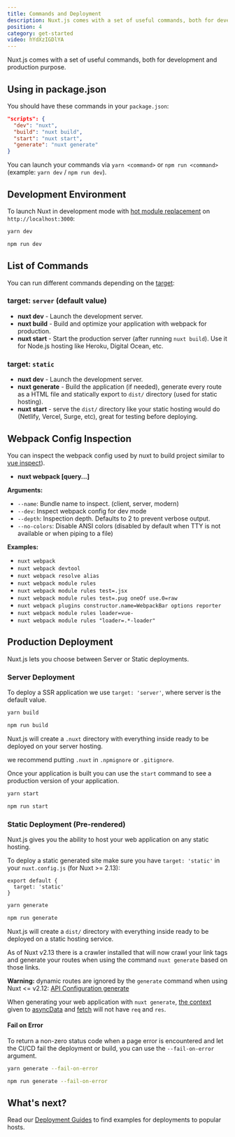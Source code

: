 ```yaml
---
title: Commands and Deployment
description: Nuxt.js comes with a set of useful commands, both for development and production purpose.
position: 4
category: get-started
video: hYdXzIGDlYA
---
```


<YouTubeLite :video="video" :title="title" ></YouTubeLite>

Nuxt.js comes with a set of useful commands, both for development and production purpose.

## Using in package.json

You should have these commands in your `package.json`:

```json
"scripts": {
  "dev": "nuxt",
  "build": "nuxt build",
  "start": "nuxt start",
  "generate": "nuxt generate"
}
```

You can launch your commands via `yarn <command>` or `npm run <command>` (example: `yarn dev` / `npm run dev`).

## Development Environment

To launch Nuxt in development mode with [hot module replacement](https://webpack.js.org/concepts/hot-module-replacement/) on `http://localhost:3000`:

<code-group>

  <code-block label="Yarn" active>

```bash
yarn dev
```

  </code-block>

  <code-block label="npm">

```bash
npm run dev
```

  </code-block>
</code-group>

## List of Commands

You can run different commands depending on the [target](/docs/2.x/features/deployment-targets):

### target: `server` (default value)

- **nuxt dev** - Launch the development server.
- **nuxt build** - Build and optimize your application with webpack for production.
- **nuxt start** - Start the production server (after running `nuxt build`). Use it for Node.js hosting like Heroku, Digital Ocean, etc.

### target: `static`

- **nuxt dev** - Launch the development server.
- **nuxt generate** - Build the application (if needed), generate every route as a HTML file and statically export to `dist/` directory (used for static hosting).
- **nuxt start** - serve the `dist/` directory like your static hosting would do (Netlify, Vercel, Surge, etc), great for testing before deploying.

## Webpack Config Inspection

You can inspect the webpack config used by nuxt to build project similar to [vue inspect](https://cli.vuejs.org/guide/webpack.html#inspecting-the-project-s-webpack-config)).

- **nuxt webpack [query...]**

**Arguments:**

- `--name`: Bundle name to inspect. (client, server, modern)
- `--dev`: Inspect webpack config for dev mode
- `--depth`: Inspection depth. Defaults to 2 to prevent verbose output.
- `--no-colors`: Disable ANSI colors (disabled by default when TTY is not available or when piping to a file)

**Examples:**

- `nuxt webpack`
- `nuxt webpack devtool`
- `nuxt webpack resolve alias`
- `nuxt webpack module rules`
- `nuxt webpack module rules test=.jsx`
- `nuxt webpack module rules test=.pug oneOf use.0=raw`
- `nuxt webpack plugins constructor.name=WebpackBar options reporter`
- `nuxt webpack module rules loader=vue-`
- `nuxt webpack module rules "loader=.*-loader"`

## Production Deployment

Nuxt.js lets you choose between Server or Static deployments.

### Server Deployment

To deploy a SSR application we use `target: 'server'`, where server is the default value.

<code-group>
  <code-block label="Yarn" active>

```bash
yarn build
```

  </code-block>
  <code-block label="npm">

```bash
npm run build
```

  </code-block>
</code-group>

Nuxt.js will create a `.nuxt` directory with everything inside ready to be deployed on your server hosting.

<base-alert type="info">

we recommend putting `.nuxt` in `.npmignore` or `.gitignore`.

</base-alert>

Once your application is built you can use the `start` command to see a production version of your application.

<code-group>
  <code-block label="Yarn" active>

```bash
yarn start
```

  </code-block>
  <code-block label="npm">

```bash
npm run start
```

  </code-block>
</code-group>

### Static Deployment (Pre-rendered)

Nuxt.js gives you the ability to host your web application on any static hosting.

To deploy a static generated site make sure you have `target: 'static'` in your `nuxt.config.js` (for Nuxt >= 2.13):

```js{}[nuxt.config.js]
export default {
  target: 'static'
}
```

<code-group>
  <code-block label="Yarn" active>

```bash
yarn generate
```

  </code-block>
  <code-block label="npm">

```bash
npm run generate
```

  </code-block>
</code-group>

Nuxt.js will create a `dist/` directory with everything inside ready to be deployed on a static hosting service.

As of Nuxt v2.13 there is a crawler installed that will now crawl your link tags and generate your routes when using the command `nuxt generate` based on those links.

<base-alert>

**Warning:** dynamic routes are ignored by the `generate` command when using Nuxt <= v2.12: [API Configuration generate](/docs/2.x/configuration-glossary/configuration-generate)

</base-alert>

<base-alert type="info">

When generating your web application with `nuxt generate`, [the context](/docs/2.x/internals-glossary/context) given to [asyncData](/docs/2.x/features/data-fetching#async-data) and [fetch](/docs/2.x/features/data-fetching#the-fetch-hook) will not have `req` and `res`.

</base-alert>

#### **Fail on Error**

To return a non-zero status code when a page error is encountered and let the CI/CD fail the deployment or build, you can use the `--fail-on-error` argument.

<code-group>
  <code-block label="Yarn" active>

```bash
yarn generate --fail-on-error
```

  </code-block>
  <code-block label="npm">

```bash
npm run generate --fail-on-error
```

  </code-block>

</code-group>

## What's next?

<base-alert type="next">

Read our [Deployment Guides](/docs/2.x/deployment/deploying-to-21yunbox) to find examples for deployments to popular hosts.

</base-alert>

</div>
